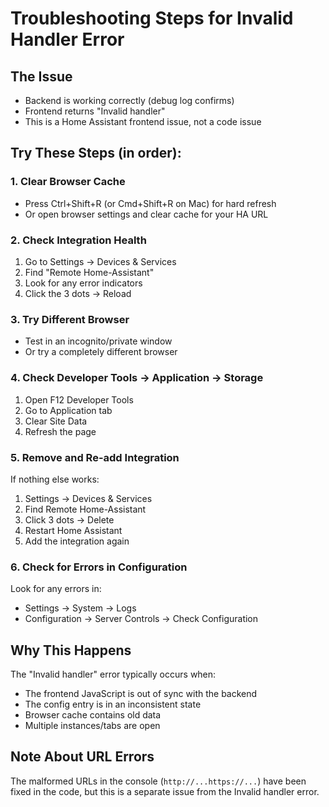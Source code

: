 # Troubleshooting Steps for Invalid Handler Error

## The Issue
- Backend is working correctly (debug log confirms)
- Frontend returns "Invalid handler" 
- This is a Home Assistant frontend issue, not a code issue

## Try These Steps (in order):

### 1. Clear Browser Cache
- Press Ctrl+Shift+R (or Cmd+Shift+R on Mac) for hard refresh
- Or open browser settings and clear cache for your HA URL

### 2. Check Integration Health
1. Go to Settings → Devices & Services
2. Find "Remote Home-Assistant" 
3. Look for any error indicators
4. Click the 3 dots → Reload

### 3. Try Different Browser
- Test in an incognito/private window
- Or try a completely different browser

### 4. Check Developer Tools → Application → Storage
1. Open F12 Developer Tools
2. Go to Application tab
3. Clear Site Data
4. Refresh the page

### 5. Remove and Re-add Integration
If nothing else works:
1. Settings → Devices & Services
2. Find Remote Home-Assistant
3. Click 3 dots → Delete
4. Restart Home Assistant
5. Add the integration again

### 6. Check for Errors in Configuration
Look for any errors in:
- Settings → System → Logs
- Configuration → Server Controls → Check Configuration

## Why This Happens
The "Invalid handler" error typically occurs when:
- The frontend JavaScript is out of sync with the backend
- The config entry is in an inconsistent state
- Browser cache contains old data
- Multiple instances/tabs are open

## Note About URL Errors
The malformed URLs in the console (`http://...https://...`) have been fixed in the code, but this is a separate issue from the Invalid handler error.